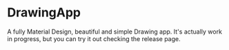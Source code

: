 # DrawingApp
A fully Material Design, beautiful and simple Drawing app.
It's actually work in progress, but you can try it out checking the release page.
